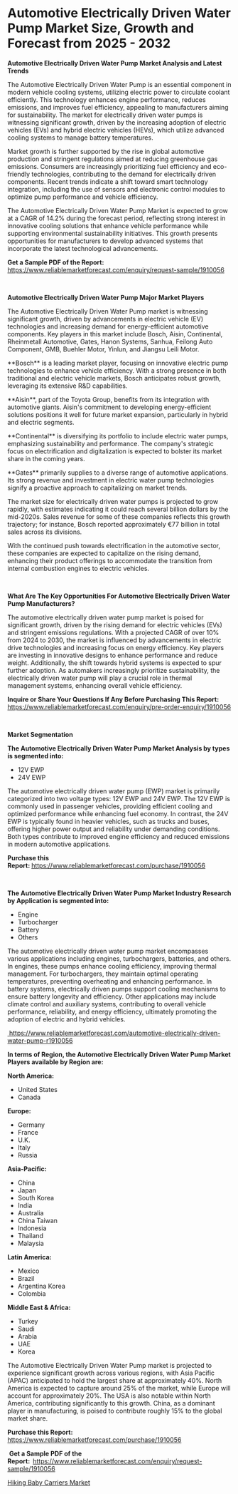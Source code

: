 <p><h1>Automotive Electrically Driven Water Pump Market Size, Growth and Forecast from 2025 - 2032</h1></p><p><strong>Automotive Electrically Driven Water Pump Market Analysis and Latest Trends</strong></p>
<p><p>The Automotive Electrically Driven Water Pump is an essential component in modern vehicle cooling systems, utilizing electric power to circulate coolant efficiently. This technology enhances engine performance, reduces emissions, and improves fuel efficiency, appealing to manufacturers aiming for sustainability. The market for electrically driven water pumps is witnessing significant growth, driven by the increasing adoption of electric vehicles (EVs) and hybrid electric vehicles (HEVs), which utilize advanced cooling systems to manage battery temperatures.</p><p>Market growth is further supported by the rise in global automotive production and stringent regulations aimed at reducing greenhouse gas emissions. Consumers are increasingly prioritizing fuel efficiency and eco-friendly technologies, contributing to the demand for electrically driven components. Recent trends indicate a shift toward smart technology integration, including the use of sensors and electronic control modules to optimize pump performance and vehicle efficiency.</p><p>The Automotive Electrically Driven Water Pump Market is expected to grow at a CAGR of 14.2% during the forecast period, reflecting strong interest in innovative cooling solutions that enhance vehicle performance while supporting environmental sustainability initiatives. This growth presents opportunities for manufacturers to develop advanced systems that incorporate the latest technological advancements.</p></p>
<p><strong>Get a Sample PDF of the Report:&nbsp;</strong> <a href="https://www.reliablemarketforecast.com/enquiry/request-sample/1910056?utm_campaign=2145&utm_medium=2&utm_source=Github&utm_content=ia&utm_term=10022025&utm_id=automotive-electrically-driven-water-pump">https://www.reliablemarketforecast.com/enquiry/request-sample/1910056</a></p>
<p>&nbsp;</p>
<p><strong>Automotive Electrically Driven Water Pump Major Market Players</strong></p>
<p><p>The Automotive Electrically Driven Water Pump market is witnessing significant growth, driven by advancements in electric vehicle (EV) technologies and increasing demand for energy-efficient automotive components. Key players in this market include Bosch, Aisin, Continental, Rheinmetall Automotive, Gates, Hanon Systems, Sanhua, Feilong Auto Component, GMB, Buehler Motor, Yinlun, and Jiangsu Leili Motor.</p><p>**Bosch** is a leading market player, focusing on innovative electric pump technologies to enhance vehicle efficiency. With a strong presence in both traditional and electric vehicle markets, Bosch anticipates robust growth, leveraging its extensive R&D capabilities.</p><p>**Aisin**, part of the Toyota Group, benefits from its integration with automotive giants. Aisin's commitment to developing energy-efficient solutions positions it well for future market expansion, particularly in hybrid and electric segments.</p><p>**Continental** is diversifying its portfolio to include electric water pumps, emphasizing sustainability and performance. The company's strategic focus on electrification and digitalization is expected to bolster its market share in the coming years.</p><p>**Gates** primarily supplies to a diverse range of automotive applications. Its strong revenue and investment in electric water pump technologies signify a proactive approach to capitalizing on market trends.</p><p>The market size for electrically driven water pumps is projected to grow rapidly, with estimates indicating it could reach several billion dollars by the mid-2020s. Sales revenue for some of these companies reflects this growth trajectory; for instance, Bosch reported approximately €77 billion in total sales across its divisions.</p><p>With the continued push towards electrification in the automotive sector, these companies are expected to capitalize on the rising demand, enhancing their product offerings to accommodate the transition from internal combustion engines to electric vehicles.</p></p>
<p>&nbsp;</p>
<p><strong>What Are The Key Opportunities For Automotive Electrically Driven Water Pump Manufacturers?</strong></p>
<p><p>The automotive electrically driven water pump market is poised for significant growth, driven by the rising demand for electric vehicles (EVs) and stringent emissions regulations. With a projected CAGR of over 10% from 2024 to 2030, the market is influenced by advancements in electric drive technologies and increasing focus on energy efficiency. Key players are investing in innovative designs to enhance performance and reduce weight. Additionally, the shift towards hybrid systems is expected to spur further adoption. As automakers increasingly prioritize sustainability, the electrically driven water pump will play a crucial role in thermal management systems, enhancing overall vehicle efficiency.</p></p>
<p><strong>Inquire or Share Your Questions If Any Before Purchasing This Report:</strong> <a href="https://www.reliablemarketforecast.com/enquiry/pre-order-enquiry/1910056?utm_campaign=2145&utm_medium=2&utm_source=Github&utm_content=ia&utm_term=10022025&utm_id=automotive-electrically-driven-water-pump">https://www.reliablemarketforecast.com/enquiry/pre-order-enquiry/1910056</a></p>
<p>&nbsp;</p>
<p><strong>Market Segmentation</strong></p>
<p><strong>The Automotive Electrically Driven Water Pump Market Analysis by types is segmented into:</strong></p>
<p><ul><li>12V EWP</li><li>24V EWP</li></ul></p>
<p><p>The automotive electrically driven water pump (EWP) market is primarily categorized into two voltage types: 12V EWP and 24V EWP. The 12V EWP is commonly used in passenger vehicles, providing efficient cooling and optimized performance while enhancing fuel economy. In contrast, the 24V EWP is typically found in heavier vehicles, such as trucks and buses, offering higher power output and reliability under demanding conditions. Both types contribute to improved engine efficiency and reduced emissions in modern automotive applications.</p></p>
<p><strong>Purchase this Report:&nbsp;</strong><a href="https://www.reliablemarketforecast.com/purchase/1910056?utm_campaign=2145&utm_medium=2&utm_source=Github&utm_content=ia&utm_term=10022025&utm_id=automotive-electrically-driven-water-pump">https://www.reliablemarketforecast.com/purchase/1910056</a></p>
<p>&nbsp;</p>
<p><strong>The Automotive Electrically Driven Water Pump Market Industry Research by Application is segmented into:</strong></p>
<p><ul><li>Engine</li><li>Turbocharger</li><li>Battery</li><li>Others</li></ul></p>
<p><p>The automotive electrically driven water pump market encompasses various applications including engines, turbochargers, batteries, and others. In engines, these pumps enhance cooling efficiency, improving thermal management. For turbochargers, they maintain optimal operating temperatures, preventing overheating and enhancing performance. In battery systems, electrically driven pumps support cooling mechanisms to ensure battery longevity and efficiency. Other applications may include climate control and auxiliary systems, contributing to overall vehicle performance, reliability, and energy efficiency, ultimately promoting the adoption of electric and hybrid vehicles.</p></p>
<p><a href="https://www.reliablemarketforecast.com/automotive-electrically-driven-water-pump-r1910056?utm_campaign=2145&utm_medium=2&utm_source=Github&utm_content=ia&utm_term=10022025&utm_id=automotive-electrically-driven-water-pump">&nbsp;https://www.reliablemarketforecast.com/automotive-electrically-driven-water-pump-r1910056</a></p>
<p><strong>In terms of Region, the Automotive Electrically Driven Water Pump Market Players available by Region are:</strong></p>
<p>
    <p> <strong> North America: </strong>
        <ul>
            <li>United States</li>
            <li>Canada</li>
        </ul>
        </p> 
    <p> <strong> Europe: </strong>
        <ul>
            <li>Germany</li>
            <li>France</li>
            <li>U.K.</li>
            <li>Italy</li>
            <li>Russia</li>
        </ul>
        </p> 
    <p> <strong> Asia-Pacific: </strong>
        <ul>
            <li>China</li>
            <li>Japan</li>
            <li>South Korea</li>
            <li>India</li>
            <li>Australia</li>
            <li>China Taiwan</li>
            <li>Indonesia</li>
            <li>Thailand</li>
            <li>Malaysia</li>
        </ul>
        </p> 
    <p> <strong> Latin America: </strong>
        <ul>
            <li>Mexico</li>
            <li>Brazil</li>
            <li>Argentina Korea</li>
            <li>Colombia</li>
        </ul>
        </p> 
    <p> <strong> Middle East & Africa: </strong>
        <ul>
            <li>Turkey</li>
            <li>Saudi</li>
            <li>Arabia</li>
            <li>UAE</li>
            <li>Korea</li>
        </ul>
    </p>
    </p>
<p><p>The Automotive Electrically Driven Water Pump market is projected to experience significant growth across various regions, with Asia Pacific (APAC) anticipated to hold the largest share at approximately 40%. North America is expected to capture around 25% of the market, while Europe will account for approximately 20%. The USA is also notable within North America, contributing significantly to this growth. China, as a dominant player in manufacturing, is poised to contribute roughly 15% to the global market share.</p></p>
<p><strong>Purchase this Report: </strong><a href="https://www.reliablemarketforecast.com/purchase/1910056?utm_campaign=2145&utm_medium=2&utm_source=Github&utm_content=ia&utm_term=10022025&utm_id=automotive-electrically-driven-water-pump">https://www.reliablemarketforecast.com/purchase/1910056</a></p>
<p>&nbsp;<strong>Get a Sample PDF of the Report:&nbsp;&nbsp;</strong><a href="https://www.reliablemarketforecast.com/enquiry/request-sample/1910056?utm_campaign=2145&utm_medium=2&utm_source=Github&utm_content=ia&utm_term=10022025&utm_id=automotive-electrically-driven-water-pump">https://www.reliablemarketforecast.com/enquiry/request-sample/1910056</a></p>
<p><strong></strong></p>
<p><p><a href="https://github.com/NargisHussain432/Market-Research-Report-List-1/blob/main/hiking-baby-carriers-market.md?utm_campaign=2145&utm_medium=2&utm_source=Github&utm_content=ia&utm_term=10022025&utm_id=automotive-electrically-driven-water-pump">Hiking Baby Carriers Market</a></p></p>